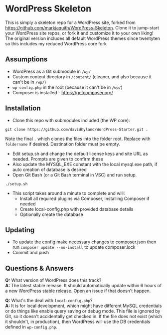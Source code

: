 # WordPress Skeleton

This is simply a skeleton repo for a WordPress site, forked from https://github.com/markjaquith/WordPress-Skeleton. 
Clone it to jump-start your WordPress site repos, or fork it and customize it to your own liking!
The original version includes all default WordPress themes since twentyten so this includes my reduced WordPress core fork

## Assumptions

* WordPress as a Git submodule in `/wp/`
* Custom content directory in `/content/` (cleaner, and also because it can't be in `/wp/`)
* `wp-config.php` in the root (because it can't be in `/wp/`)
* Composer is installed - https://getcomposer.org/

## Installation

* Clone this repo with submodules included (the WP core):

`git clone https://github.com/davidhyland/WordPress-Starter.git .`

  Note the final `.` which clones the files into the folder root. Replace with `foldername` if desired. Destination folder must be empty.

* Edit setup.sh and change the default license keys and site URL as needed. Prompts are given to confirm these
* Also update the MYSQL_EXE constant with the local mysql.exe path, if auto creation of database is desired
* Open Git Bash (or a Git Bash terminal in VSC) and run setup. 

`./setup.sh`

* This script takes around a minute to complete and will:
  * Install all required plugins via Composer, installing Composer if needed
  * Create local-config.php with provided database details
  * Optionally create the database

## Updating

* To update the config make necessary changes to composer.json then run `composer update --no-install` to update composer.lock
* Commit and push

## Questions & Answers

**Q:** What version of WordPress does this track?  
**A:** The latest stable release. It should automatically update within 6 hours of a new WordPress stable release. Open an issue if that doesn't happen.

**Q:** What's the deal with `local-config.php`?  
**A:** It is for local development, which might have different MySQL credentials or do things like enable query saving or debug mode. This file is ignored by Git, so it doesn't accidentally get checked in. If the file does not exist (which it shouldn't, in production), then WordPress will use the DB credentials defined in `wp-config.php`.
